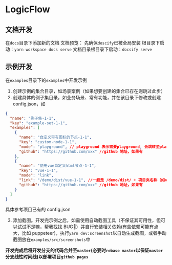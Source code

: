 # LogicFlow

## 文档开发

在`docs`目录下添加新的文档
文档预览：
先确保`doscify`已被全局安装
根目录下启动：`yarn workspace docs serve`
文档目录根目录下启动：`docsify serve`

## 示例开发

在`examples`目录下的`examples`中开发示例

1. 创建示例的集合目录，如场景案例（如果想要创建的集合已存在则跳过此步）
2. 创建具体的例子集目录，如业务场景、常有功能，并在该目录下修改或创建 config.json，如

```json
{
  "name": "例子集-1-1",
  "key": "example-set-1-1",
  "examples": [
    {
      "name": "自定义带有图标的节点-1-1",
      "key": "custom-node-1-1",
      "mode": "playground", // playground 表示需要playground, 会跳转至playground页面， link 表示链接，会跳到外部链接（非playground页面）
      "github": "https://github.com/xxx" //github 地址，如果有
    },
    {
      "name": "使用vue自定义html节点-1-1",
      "key": "vue-1-1",
      "mode": "link",
      "link": "/demo/dist/vue-1-1", //一般是 /demo/dist/ + 项目夹名称（如vue-1-1)
      "github": "https://github.com/xxx" //github 地址，如果有
    }
  ]
}
```

具体参考项目已有的 config.json

3. 添加截图。开发完示例之后，如需使用自动截图工具（不保证其可用性，但可以试试不是嘛，帮我找找 BUG🐶）并自行安装相关依赖(有些依赖可能有点大，比如 puppeteer)，执行`yarn dev:screenshot`以自动生成截图，或者手动截图放在`examples/src/screenshots`中

**开发完成后将开发分支的代码合并至`master`(必要时`rebase master`以保证`master`分支线性时间线)以部署项目`github pages`**
